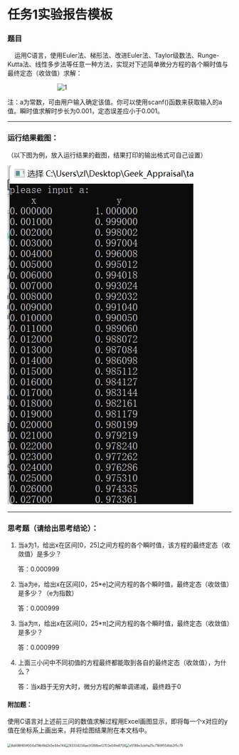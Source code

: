 # 任务1实验报告模板

### 题目

&nbsp;&nbsp;&nbsp;&nbsp;运用C语言，使用Euler法、梯形法、改进Euler法、Taylor级数法、Runge-Kutta法、线性多步法等任意一种方法，实现对下述简单微分方程的各个瞬时值与最终定态（收敛值）求解：

&emsp;&emsp;&emsp;&emsp;&emsp;&emsp;&emsp;&emsp;![1](https://latex.codecogs.com/svg.latex?\\left\\{\\begin{matrix}y'&plus;y=0&space;\\\\y(0)=a\\end{matrix}\\right.)

注：a为常数，可由用户输入确定该值。你可以使用scanf()函数来获取输入的a值。瞬时值求解时步长为0.001，定态误差应小于0.001。

***

### 运行结果截图：

（以下图为例，放入运行结果的截图，结果打印的输出格式可自己设置）

![avatar](image.png)

---

### 思考题（请给出思考结论）：

1. 当a为1，给出x在区间[0，25]之间方程的各个瞬时值，该方程的最终定态（收敛值）是多少？

   答：0.000999

2. 当a为e，给出x在区间[0，25*e]之间方程的各个瞬时值，最终定态（收敛值）是多少？（e为指数）

   答：0.000999

3. 当a为π，给出x在区间[0，25*π]之间方程的各个瞬时值，最终定态（收敛值）是多少？

   答：0.000999

4. 上面三小问中不同初值的方程最终都能取到各自的最终定态（收敛值），为什么？

   答：当x趋于无穷大时，微分方程的解单调递减，最终趋于0

#### 附加题：

使用C语言对上述前三问的数值求解过程用Excel画图显示，即将每一个x对应的y值在坐标系上画出来，并将绘图结果附在本文档中。

<img src="C:\Users\zl\Desktop\Geek_Appraisal\task1\8d496f65ff004a119bf9d2b5e44e744.jpg" alt="8d496f65ff004a119bf9d2b5e44e744" style="zoom:50%;" /><img src="C:\Users\zl\Desktop\Geek_Appraisal\task1\93334234ae3f268bef2703e04fe8704.jpg" alt="93334234ae3f268bef2703e04fe8704" style="zoom:50%;" /><img src="C:\Users\zl\Desktop\Geek_Appraisal\task1\e5199e3cbffa25c7169f554bb2f5c79.jpg" alt="e5199e3cbffa25c7169f554bb2f5c79" style="zoom:50%;" />
